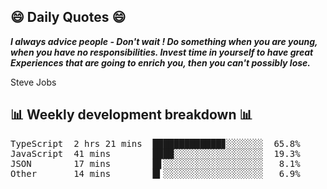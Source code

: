 ## 😄 Daily Quotes 😄

_**I always advice people - Don't wait ! Do something when you are young, when you have no responsibilities. Invest time in yourself to have great Experiences that are going to enrich you, then you can't possibly lose.**_

Steve Jobs



## 📊 Weekly development breakdown 📊

<pre>TypeScript  2 hrs 21 mins  █████████████▊░░░░░░░  65.8%
JavaScript  41 mins        ████░░░░░░░░░░░░░░░░░  19.3%
JSON        17 mins        █▋░░░░░░░░░░░░░░░░░░░   8.1%
Other       14 mins        █▍░░░░░░░░░░░░░░░░░░░   6.9%</pre>